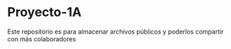 # Proyecto-1A
Este repositorio es para almacenar archivos públicos
y poderlos compartir con más colaboradores
